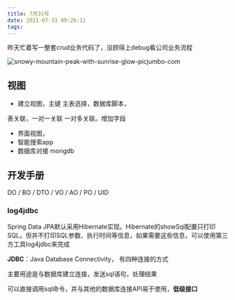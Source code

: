 ```yaml
---
title: 7月31号
date: 2021-07-31 09:26:11
tags:
---
```


昨天忙着写一整套crud业务代码了，没顾得上debug看公司业务流程

![snowy-mountain-peak-with-sunrise-glow-picjumbo-com](/Users/wuzhenren/myblog/source/_posts/7月31号.assets/snowy-mountain-peak-with-sunrise-glow-picjumbo-com.jpg)



## 视图

- 建立视图，主键 主表选择，数据库脚本，

表关联，一对一关联 一对多关联。增加字段

- 界面视图，
- 智能搜索app
- 数据库对接 mongdb

## 开发手册

DO / BO / DTO / VO / AO / PO / UID



### log4jdbc

Spring Data JPA默认采用Hibernate实现。Hibernate的showSql配置只打印SQL，但并不打印SQL参数、执行时间等信息，如果需要这些信息，可以使用第三方工具log4jdbc来完成

**JDBC**：Java Database Connectivity， 有四种连接的方式

主要用途是与数据库建立连接，发送sql语句，处理结果

可以直接调用sql命令，并与其他的数据库连接API易于使用，**低级接口**



